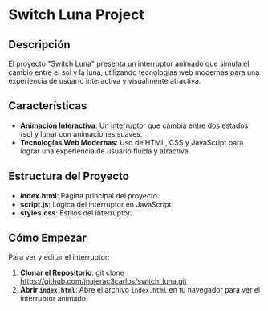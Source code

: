 # Switch Luna Project

## Descripción
El proyecto "Switch Luna" presenta un interruptor animado que simula el cambio entre el sol y la luna, utilizando tecnologías web modernas para una experiencia de usuario interactiva y visualmente atractiva.

## Características
- **Animación Interactiva**: Un interruptor que cambia entre dos estados (sol y luna) con animaciones suaves.
- **Tecnologías Web Modernas**: Uso de HTML, CSS y JavaScript para lograr una experiencia de usuario fluida y atractiva.

## Estructura del Proyecto
- **index.html**: Página principal del proyecto.
- **script.js**: Lógica del interruptor en JavaScript.
- **styles.css**: Estilos del interruptor.

## Cómo Empezar
Para ver y editar el interruptor:
1. **Clonar el Repositorio**: 
git clone https://github.com/jnajerac3carlos/switch_luna.git
2. **Abrir `index.html`**: 
Abre el archivo `index.html` en tu navegador para ver el interruptor animado.
